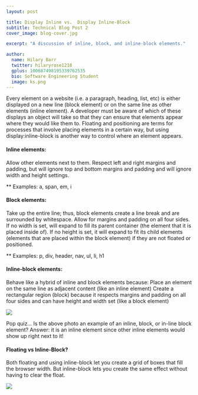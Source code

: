 ```yaml
---
layout: post

title: Display Inline vs.  Display Inline-Block 
subtitle: Technical Blog Post 2
cover_image: blog-cover.jpg

excerpt: "A discussion of inline, block, and inline-block elements."

author:
  name: Hilary Barr
  twitter: hilaryrose1218
  gplus: 100687498195339762535 
  bio: Software Engineering Student
  image: ks.png
---
```


Every element on a website (i.e. a paragraph, heading, list, etc) is either displayed on a new line (block element) or on the same line as other elements (inline element). A developer must be aware of which of these displays an object will take so that they can ensure that elements appear where they would like them to. Floating and positioning are terms for processes that involve placing elements in a certain way, but using display:inline-block is another way to control where an element appears. 


			
#### Inline elements: 
Allow other elements next to them. 
Respect left and right margins and padding, but will ignore top and bottom margins and padding and will ignore width and height settings. 

** Examples: a, span, em, i 



#### Block elements: 
Take up the entire line; thus, block elements create a line break and are surrounded by whitespace. 
Allow for margins and padding on all four sides. 
If no width is set, will expand to fill its parent container (the element that it is placed inside of). If no height is set, it will expand to fit its child elements (elements that are placed within the block element) if they are not floated or positioned. 

** Examples: p, div, header, nav, ul, li, h1 


#### Inline-block elements: 
Behave like a hybrid of inline and block elements because:
Place an element on the same line as adjacent content (like an inline element)
Create a rectangular region (block) because it respects margins and padding on all four sides and can have height and width set (like a block element) 


<img src="http://i1371.photobucket.com/albums/ag309/hilaryrose/display22_zps6b7147cc.png" />

Pop quiz... Is the above photo an example of an inline, block, or in-line block element? Answer: it is an inline element since other inline elements would show up right next to it! 
       




#### Floating vs Inline-Block? 
Both floating and using inline-block let you create a grid of boxes that fill the browser width. But inline-block lets you create the same effect without having to clear the float. 



<img src= "http://www.hallerandhug.com/wp-content/uploads/2013/11/line-divider.png"/>

